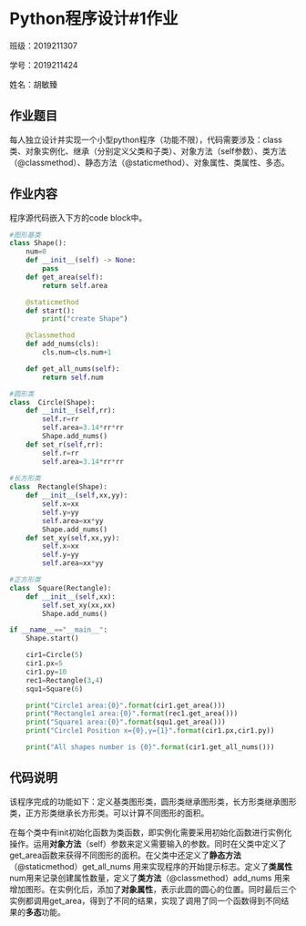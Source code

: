 # Python程序设计#1作业

班级：2019211307

学号：2019211424

姓名：胡敏臻

## 作业题目

每人独立设计并实现一个小型python程序（功能不限），代码需要涉及：class类、对象实例化、继承（分别定义父类和子类）、对象方法（self参数）、类方法（@classmethod）、静态方法（@staticmethod）、对象属性、类属性、多态。

## 作业内容

程序源代码嵌入下方的code block中。

```python
#图形基类
class Shape():
    num=0
    def __init__(self) -> None:
        pass
    def get_area(self):
        return self.area

    @staticmethod
    def start():
        print("create Shape")

    @classmethod
    def add_nums(cls):
        cls.num=cls.num+1

    def get_all_nums(self):
        return self.num

#圆形类
class  Circle(Shape):
    def __init__(self,rr):
        self.r=rr
        self.area=3.14*rr*rr
        Shape.add_nums()
    def set_r(self,rr):
        self.r=rr
        self.area=3.14*rr*rr
    
#长方形类
class  Rectangle(Shape):
    def __init__(self,xx,yy):
        self.x=xx
        self.y=yy
        self.area=xx*yy
        Shape.add_nums()
    def set_xy(self,xx,yy):
        self.x=xx
        self.y=yy
        self.area=xx*yy

#正方形类
class  Square(Rectangle):
    def __init__(self,xx):
        self.set_xy(xx,xx)
        Shape.add_nums()

if __name__=="__main__":
    Shape.start()

    cir1=Circle(5)
    cir1.px=5
    cir1.py=10
    rec1=Rectangle(3,4)
    squ1=Square(6)

    print("Circle1 area:{0}".format(cir1.get_area()))
    print("Rectangle1 area:{0}".format(rec1.get_area()))
    print("Square1 area:{0}".format(squ1.get_area()))
    print("Circle1 Position x={0},y={1}".format(cir1.px,cir1.py))

    print("All shapes number is {0}".format(cir1.get_all_nums()))
```

## 代码说明

该程序完成的功能如下：定义基类图形类，圆形类继承图形类，长方形类继承图形类，正方形类继承长方形类。可以计算不同图形的面积。

在每个类中有init初始化函数为类函数，即实例化需要采用初始化函数进行实例化操作。运用**对象方法**（self）参数来定义需要输入的参数。同时在父类中定义了get_area函数来获得不同图形的面积。在父类中还定义了**静态方法**（@staticmethod）get_all_nums 用来实现程序的开始提示标志。定义了**类属性**num用来记录创建属性数量，定义了**类方法**（@classmethod）add_nums 用来增加图形。在实例化后，添加了**对象属性**，表示此圆的圆心的位置。同时最后三个实例都调用get_area，得到了不同的结果，实现了调用了同一个函数得到不同结果的**多态**功能。

